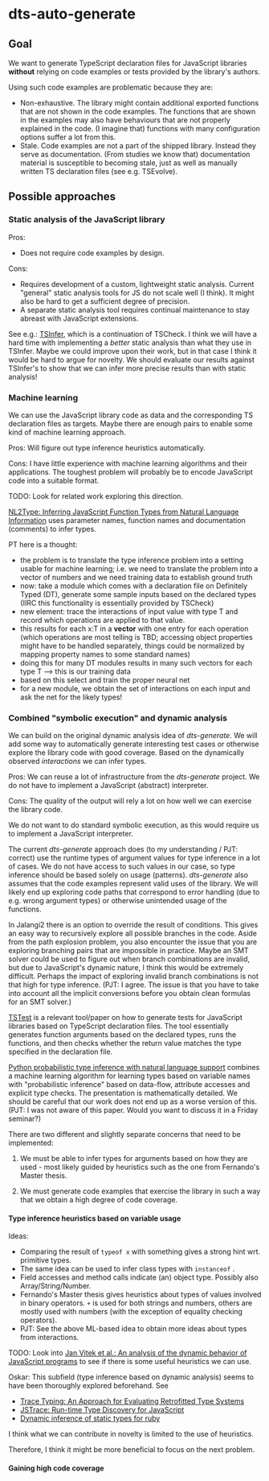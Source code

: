 # dts-auto-generate

## Goal

We want to generate TypeScript declaration files for JavaScript libraries **without** relying on code examples or tests provided by the library's authors.

Using such code examples are problematic because they are:

* Non-exhaustive. The library might contain additional exported functions that are not shown in the code examples. The functions that are shown in the examples may also have behaviours that are not properly explained in the code. (I imagine that) functions with many configuration options suffer a lot from this.
* Stale. Code examples are not a part of the shipped library. Instead they serve as documentation. (From studies we know that) documentation material is susceptible to becoming stale, just as well as manually written TS declaration files (see e.g. TSEvolve).

## Possible approaches

### Static analysis of the JavaScript library

Pros:

* Does not require code examples by design.

Cons:

* Requires development of a custom, lightweight static analysis. Current "general" static analysis tools for JS do not scale well (I think). It might also be hard to get a sufficient degree of precision.
* A separate static analysis tool requires continual maintenance to stay abreast with JavaScript extensions.

See e.g.: [TSInfer](https://cs.au.dk/~amoeller/papers/tstools/), which is a continuation of TSCheck.
I think we will have a hard time with implementing a *better* static analysis than what they use in TSInfer. Maybe we could improve upon their work, but in that case I think it would be hard to argue for novelty.
We should evaluate our results against TSInfer's to show that we can infer more precise results than with static analysis!

### Machine learning

We can use the JavaScript library code as data and the corresponding TS declaration files as targets. Maybe there are enough pairs to enable some kind of machine learning approach.

Pros: Will figure out type inference heuristics automatically.

Cons: I have little experience with machine learning algorithms and their applications. The toughest problem will probably be to encode JavaScript code into a suitable format.

TODO: Look for related work exploring this direction.

[NL2Type: Inferring JavaScript Function Types from Natural Language Information](https://ieeexplore.ieee.org/document/8811893) uses parameter names, function names and documentation (comments) to infer types.

PT here is a thought:

* the problem is to translate the type inference problem into a setting usable for machine learning; i.e. we need to translate the problem into a vector of numbers and we need training data to establish ground truth
* now: take a module which comes with a declaration file on Definitely Typed (DT), generate some sample inputs based on the declared types (IIRC this functionality is essentially provided by TSCheck)
* new element: trace the interactions of input value with type T and record which operations are applied to that value.
* this results for each x:T in a **vector** with one entry for each operation (which operations are most telling is TBD; accessing object properties might have to be handled separately, things could be normalized by mapping property names to some standard names)
* doing this for many DT modules results in many such vectors for each type T --> this is our training data
* based on this select and train the proper neural net
* for a new module, we obtain the set of interactions on each input and ask the net for the likely types!


### Combined "symbolic execution" and dynamic analysis

We can build on the original dynamic analysis idea of *dts-generate*. We will add some way to automatically generate interesting test cases or otherwise explore the library code with good coverage. Based on the dynamically observed *interactions* we can infer types.

Pros: We can reuse a lot of infrastructure from the *dts-generate* project. We do not have to implement a JavaScript (abstract) interpreter.

Cons: The quality of the output will rely a lot on how well we can exercise the library code.

We do not want to do standard symbolic execution, as this would require us to implement a JavaScript interpreter.

The current *dts-generate* approach does (to my understanding / PJT: correct) use the runtime types of argument values for type inference in a lot of cases. We do not have access to such values in our case, so type inference should be based solely on usage (patterns).
*dts-generate* also assumes that the code examples represent valid uses of the library. We will likely end up exploring code paths that correspond to error handling (due to e.g. wrong argument types) or otherwise unintended usage of the functions.

In Jalangi2 there is an option to override the result of conditions. This gives an easy way to recursively explore all possible branches in the code. Aside from the path explosion problem, you also encounter the issue that you are exploring branching pairs that are impossible in practice. Maybe an SMT solver could be used to figure out when branch combinations are invalid, but due to JavaScript's dynamic nature, I think this would be extremely difficult.
Perhaps the impact of exploring invalid branch combinations is not that high for type inference.
(PJT: I agree. The issue is that you have to take into account all the implicit conversions before you obtain clean formulas for an SMT solver.)

[TSTest](https://cs.au.dk/~amoeller/papers/tstest/) is a relevant tool/paper on how to generate tests for JavaScript libraries based on TypeScript declaration files. The tool essentially generates function arguments based on the declared types, runs the functions, and then checks whether the return value matches the type specified in the declaration file.

[Python probabilistic type inference with natural language support](https://dl.acm.org/doi/abs/10.1145/2950290.2950343) combines a machine learning algorithm for learning types based on variable names with "probabilistic inference" based on data-flow, attribute accesses and explicit type checks.
The presentation is mathematically detailed.
We should be careful that our work does not end up as a worse version of this.
(PJT: I was not aware of this paper. Would you want to discuss it in a Friday seminar?)

There are two different and slightly separate concerns that need to be implemented:

1. We must be able to infer types for arguments based on how they are used - most likely guided by heuristics such as the one from Fernando's Master thesis.

2. We must generate code examples that exercise the library in such a way that we obtain a high degree of code coverage.

#### Type inference heuristics based on variable usage

Ideas:

* Comparing the result of `typeof x` with something gives a strong hint wrt. primitive types.
* The same idea can be used to infer class types with `instanceof` .
* Field accesses and method calls indicate (an) object type.
  Possibly also Array/String/Number.
* Fernando's Master thesis gives heuristics about types of values involved in binary operators. `+` is used for both strings and numbers, others are mostly used with numbers (with the exception of equality checking operators).
* PJT: See the above ML-based idea to obtain more ideas about types from interactions.

TODO: Look into [Jan Vitek et al.: An analysis of the dynamic behavior of JavaScript programs](https://dl.acm.org/doi/pdf/10.1145/1806596.1806598?casa_token=k8dJKmYxdDQAAAAA:j9tOkPEY_ge_NHhKdDFwCNHQn-yvprFRtnCnJb5IvOQJm7EK0jt2NlP1mr7NUPBzZPozXu8chQIqnR4) to see if there is some useful heuristics we can use.

Oskar: This subfield (type inference based on dynamic analysis) seems to have been thoroughly explored beforehand. See
* [Trace Typing: An Approach for Evaluating Retrofitted Type Systems](https://drops.dagstuhl.de/opus/volltexte/2016/6095/)
* [JSTrace: Run-time Type Discovery for JavaScript](http://static.cs.brown.edu/research/pubs/theses/ugrad/2010/saftoiu.pdf)
* [Dynamic inference of static types for ruby](https://dl.acm.org/doi/abs/10.1145/1925844.1926437?casa_token=raqvsNKm37oAAAAA:bNdvboEFQMALD-QBLbWdH8xswXy0fkZu6BpGUliXYgg8-B1lkU8vvX0Vexo15N2_lMpRQRtV6kCZjUE)

I think what we can contribute in novelty is limited to the use of heuristics.

Therefore, I think it might be more beneficial to focus on the next problem.

#### Gaining high code coverage

